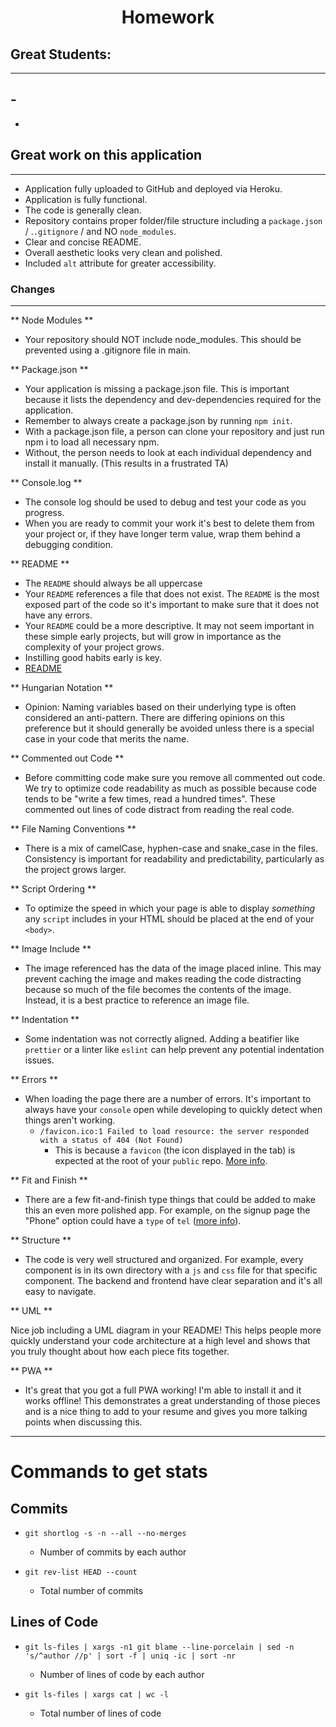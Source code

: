 # <center> Homework

## Great Students:

---

## -

-

## Great work on this application

---

- Application fully uploaded to GitHub and deployed via Heroku.
- Application is fully functional.
- The code is generally clean.
- Repository contains proper folder/file structure including a `package.json` / .`.gitignore` / and NO `node_modules`.
- Clear and concise README.
- Overall aesthetic looks very clean and polished.
- Included `alt` attribute for greater accessibility.

### Changes

---

** Node Modules **

- Your repository should NOT include node_modules. This should be prevented using a .gitignore file in main.

** Package.json **

- Your application is missing a package.json file. This is important because it lists the dependency and dev-dependencies required for the application.
- Remember to always create a package.json by running `npm init`.
- With a package.json file, a person can clone your repository and just run npm i to load all necessary npm.
- Without, the person needs to look at each individual dependency and install it manually. (This results in a frustrated TA)

** Console.log **

- The console log should be used to debug and test your code as you progress.
- When you are ready to commit your work it's best to delete them from your project or, if they have longer term value, wrap them behind a debugging condition.

** README **

- The `README` should always be all uppercase
- Your `README` references a file that does not exist. The `README` is the most exposed part of the code so it's important to make sure that it does not have any errors.
- Your `README` could be a more descriptive. It may not seem important in these simple early projects, but will grow in importance as the complexity of your project grows.
- Instilling good habits early is key.
- [README](https://medium.com/@meakaakka/a-beginners-guide-to-writing-a-kickass-readme-7ac01da88ab3)

** Hungarian Notation **

- Opinion: Naming variables based on their underlying type is often considered an anti-pattern. There are differing opinions on this preference but it should generally be avoided unless there is a special case in your code that merits the name.

** Commented out Code **

- Before committing code make sure you remove all commented out code. We try to optimize code readability as much as possible because code tends to be "write a few times, read a hundred times". These commented out lines of code distract from reading the real code.

** File Naming Conventions **

- There is a mix of camelCase, hyphen-case and snake_case in the files. Consistency is important for readability and predictability, particularly as the project grows larger.

** Script Ordering **

- To optimize the speed in which your page is able to display _something_ any `script` includes in your HTML should be placed at the end of your `<body>`.

** Image Include **

- The image referenced has the data of the image placed inline. This may prevent caching the image and makes reading the code distracting because so much of the file becomes the contents of the image. Instead, it is a best practice to reference an image file.

** Indentation **

- Some indentation was not correctly aligned. Adding a beatifier like `prettier` or a linter like `eslint` can help prevent any potential indentation issues.

** Errors **

- When loading the page there are a number of errors. It's important to always have your `console` open while developing to quickly detect when things aren't working.
  - `/favicon.ico:1 Failed to load resource: the server responded with a status of 404 (Not Found)`
    - This is because a `favicon` (the icon displayed in the tab) is expected at the root of your `public` repo. [More info](https://www.w3.org/2005/10/howto-favicon).

** Fit and Finish **

- There are a few fit-and-finish type things that could be added to make this an even more polished app. For example, on the signup page the "Phone" option could have a `type` of `tel` ([more info](https://www.w3schools.com/tags/att_input_type_tel.asp)).

** Structure **

- The code is very well structured and organized. For example, every component is in its own directory with a `js` and `css` file for that specific component. The backend and frontend have clear separation and it's all easy to navigate.

** UML **

Nice job including a UML diagram in your README! This helps people more quickly understand your code architecture at a high level and shows that you truly thought about how each piece fits together.

** PWA **

- It's great that you got a full PWA working! I'm able to install it and it works offline! This demonstrates a great understanding of those pieces and is a nice thing to add to your resume and gives you more talking points when discussing this.

---

# Commands to get stats

## Commits

- `git shortlog -s -n --all --no-merges`

  - Number of commits by each author

- `git rev-list HEAD --count`

  - Total number of commits

## Lines of Code

- `git ls-files | xargs -n1 git blame --line-porcelain | sed -n 's/^author //p' | sort -f | uniq -ic | sort -nr`

  - Number of lines of code by each author

- `git ls-files | xargs cat | wc -l`

  - Total number of lines of code
